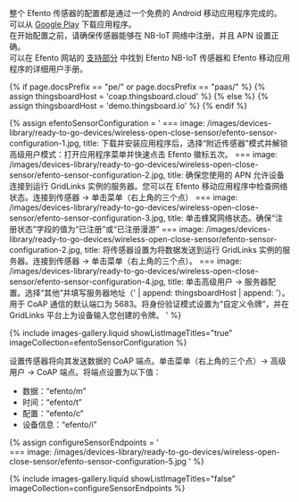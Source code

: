 整个 Efento 传感器的配置都是通过一个免费的 Android 移动应用程序完成的。  
可以从 [Google Play](https://play.google.com/store/apps/details?id=pl.efento.cloud&hl=en) 下载应用程序。  
在开始配置之前，请确保传感器能够在 NB-IoT 网络中注册，并且 APN 设置正确。  
可以在 Efento 网站的 [支持部分](https://getefento.com/support/) 中找到 Efento NB-IoT 传感器和 Efento 移动应用程序的详细用户手册。  

{% if page.docsPrefix == "pe/" or page.docsPrefix == "paas/" %}
{% assign thingsboardHost = 'coap.thingsboard.cloud' %}
{% else %}
{% assign thingsboardHost = 'demo.thingsboard.io' %}
{% endif %}

{% assign efentoSensorConfiguration = '
    ===
        image: /images/devices-library/ready-to-go-devices/wireless-open-close-sensor/efento-sensor-configuration-1.jpg,
        title: 下载并安装应用程序后，选择“附近传感器”模式并解锁高级用户模式：打开应用程序菜单并快速点击 Efento 徽标五次。
    ===
        image: /images/devices-library/ready-to-go-devices/wireless-open-close-sensor/efento-sensor-configuration-2.jpg,
        title: 确保您使用的 APN 允许设备连接到运行 GridLinks 实例的服务器。您可以在 Efento 移动应用程序中检查网络状态。连接到传感器 -> 单击菜单（右上角的三个点）
    ===
        image: /images/devices-library/ready-to-go-devices/wireless-open-close-sensor/efento-sensor-configuration-3.jpg,
        title: 单击蜂窝网络状态。确保“注册状态”字段的值为“已注册”或“已注册漫游”
    ===
        image: /images/devices-library/ready-to-go-devices/wireless-open-close-sensor/efento-sensor-configuration-2.jpg,
        title: 将传感器设置为将数据发送到运行 GridLinks 实例的服务器。连接到传感器 -> 单击菜单（右上角的三个点）。
    ===
        image: /images/devices-library/ready-to-go-devices/wireless-open-close-sensor/efento-sensor-configuration-4.jpg,
        title: 单击高级用户 -> 服务器配置。选择“其他”并填写服务器地址（' | append: thingsboardHost | append: '）。用于 CoAP 通信的默认端口为 5683。将身份验证模式设置为“自定义令牌”，并在 GridLinks 平台上为设备输入您创建的令牌。
'
%}

{% include images-gallery.liquid showListImageTitles="true" imageCollection=efentoSensorConfiguration %}

设置传感器将向其发送数据的 CoAP 端点。单击菜单（右上角的三个点）-> 高级用户 -> CoAP 端点。将端点设置为以下值：

- 数据：“efento/m”
- 时间：“efento/t”
- 配置：“efento/c”
- 设备信息：“efento/i”

{% assign configureSensorEndpoints = '        
    ===
        image: /images/devices-library/ready-to-go-devices/wireless-open-close-sensor/efento-sensor-configuration-5.jpg
'
%}

{% include images-gallery.liquid showListImageTitles="false" imageCollection=configureSensorEndpoints %}